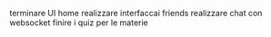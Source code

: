 terminare UI home
realizzare interfaccai friends
realizzare chat con websocket
finire i quiz per le materie
